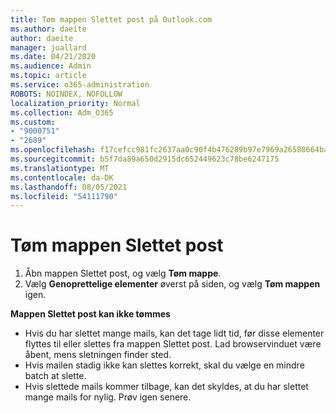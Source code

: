 ```yaml
---
title: Tøm mappen Slettet post på Outlook.com
ms.author: daeite
author: daeite
manager: joallard
ms.date: 04/21/2020
ms.audience: Admin
ms.topic: article
ms.service: o365-administration
ROBOTS: NOINDEX, NOFOLLOW
localization_priority: Normal
ms.collection: Adm_O365
ms.custom:
- "9000751"
- "2689"
ms.openlocfilehash: f17cefcc981fc2637aa0c90f4b476289b97e7969a26588664baf67485daf5d5b
ms.sourcegitcommit: b5f7da89a650d2915dc652449623c78be6247175
ms.translationtype: MT
ms.contentlocale: da-DK
ms.lasthandoff: 08/05/2021
ms.locfileid: "54111790"
---
```

# <a name="empty-the-deleted-items-folder"></a>Tøm mappen Slettet post

1. Åbn mappen Slettet post, og vælg **Tøm mappe**.
2. Vælg **Genoprettelige elementer** øverst på siden, og vælg **Tøm mappen** igen.

**Mappen Slettet post kan ikke tømmes**

- Hvis du har slettet mange mails, kan det tage lidt tid, før disse elementer flyttes til eller slettes fra mappen Slettet post. Lad browservinduet være åbent, mens sletningen finder sted.
- Hvis mailen stadig ikke kan slettes korrekt, skal du vælge en mindre batch at slette.
- Hvis slettede mails kommer tilbage, kan det skyldes, at du har slettet mange mails for nylig. Prøv igen senere.